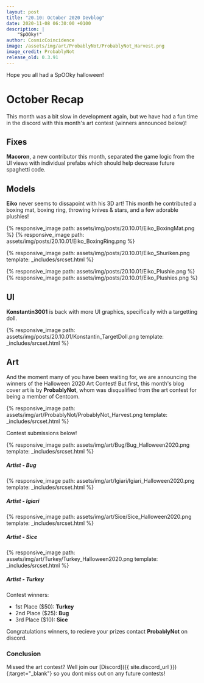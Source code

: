```yaml
---
layout: post
title: "20.10: October 2020 Devblog"
date: 2020-11-08 06:30:00 +0100
description: |
    "SpOOky!"
author: CosmicCoincidence
image: /assets/img/art/ProbablyNot/ProbablyNot_Harvest.png
image_credit: ProbablyNot
release_old: 0.3.91
---
```


Hope you all had a SpOOky halloween!

# October Recap

This month was a bit slow in development again, but we have had a fun time in the discord with this month's art contest (winners announced below)!

## Fixes

**Macoron**, a new contributor this month, separated the game logic from the UI views with individual prefabs which should help decrease future spaghetti code.

## Models

**Eiko** never seems to dissapoint with his 3D art! This month he contributed a boxing mat, boxing ring, throwing knives & stars, and a few adorable plushies!

<div class='horizontal-2' markdown='1'>
  {% responsive_image path: assets/img/posts/20.10.01/Eiko_BoxingMat.png %}
  {% responsive_image path: assets/img/posts/20.10.01/Eiko_BoxingRing.png %}
</div>

{% responsive_image path: assets/img/posts/20.10.01/Eiko_Shuriken.png template: _includes/srcset.html %}

<div class='horizontal-2' markdown='1'>
  {% responsive_image path: assets/img/posts/20.10.01/Eiko_Plushie.png %}
  {% responsive_image path: assets/img/posts/20.10.01/Eiko_Plushies.png %}
</div>

## UI

**Konstantin3001** is back with more UI graphics, specifically with a targetting doll.

{% responsive_image path: assets/img/posts/20.10.01/Konstantin_TargetDoll.png template: _includes/srcset.html %}

## Art

And the moment many of you have been waiting for, we are announcing the winners of the Halloween 2020 Art Contest! But first, this month's blog cover art is by **ProbablyNot**, whom was disqualified from the art contest for being a member of Centcom.

{% responsive_image path: assets/img/art/ProbablyNot/ProbablyNot_Harvest.png template: _includes/srcset.html %}

Contest submissions below!

<div>
    {% responsive_image path: assets/img/art/Bug/Bug_Halloween2020.png template: _includes/srcset.html %}
    <h5><i>Artist - Bug</i></h5>
</div>

<div>
    {% responsive_image path: assets/img/art/Igiari/Igiari_Halloween2020.png template: _includes/srcset.html %}
    <h5><i>Artist - Igiari</i></h5>
</div>

<div>
    {% responsive_image path: assets/img/art/Sice/Sice_Halloween2020.png template: _includes/srcset.html %}
    <h5><i>Artist - Sice</i></h5>
</div>

<div>
    {% responsive_image path: assets/img/art/Turkey/Turkey_Halloween2020.png template: _includes/srcset.html %}
    <h5><i>Artist - Turkey</i></h5>
</div>

Contest winners:

- 1st Place ($50): **Turkey**
- 2nd Place ($25): **Bug**
- 3rd Place ($10): **Sice**

Congratulations winners, to recieve your prizes contact **ProbablyNot** on discord.

### Conclusion

Missed the art contest? Well join our [Discord]({{ site.discord_url }}){:target="_blank"} so you dont miss out on any future contests!
